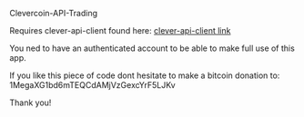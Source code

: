 Clevercoin-API-Trading

Requires clever-api-client found here: [clever-api-client link](https://github.com/CleverCoin/clever-api-client/blob/master/PHP/CleverAPIClientV1/CleverAPIClientV1.class.php)

You ned to have an authenticated account to be able to make full use of this app.

If you like this piece of code dont hesitate to make a bitcoin donation to: 1MegaXG1bd6mTEQCdAMjVzGexcYrF5LJKv

Thank you!
